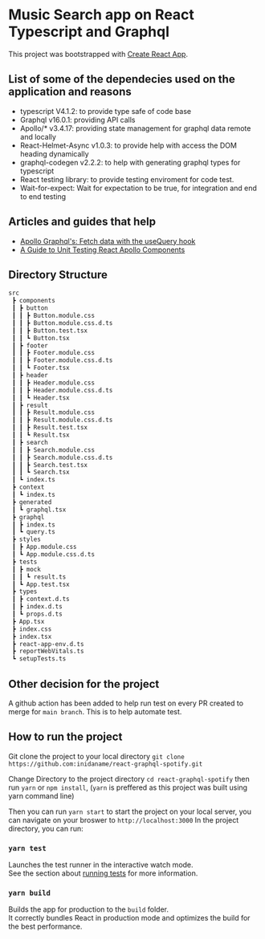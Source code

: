 # Music Search app on React Typescript and Graphql

This project was bootstrapped with [Create React App](https://github.com/facebook/create-react-app).

## List of some of the dependecies used on the application and reasons

- typescript V4.1.2: to provide type safe of code base
- Graphql v16.0.1: providing API calls
- Apollo/* v3.4.17: providing state management for graphql data remote and locally
- React-Helmet-Async v1.0.3: to provide help with access the DOM heading dynamically
- graphql-codegen v2.2.2: to help with generating graphql types for typescript
- React testing library: to provide testing enviroment for code test.
- Wait-for-expect: Wait for expectation to be true, for integration and end to end testing

## Articles and guides that help

- [Apollo Graphql's: Fetch data with the useQuery hook](https://www.apollographql.com/docs/react/data/queries/)
- [A Guide to Unit Testing React Apollo Components](https://www.dolthub.com/blog/2021-02-05-guide-to-react-unit-testing/)

## Directory Structure

```markdown
src
 ┣ components
 ┃ ┣ button
 ┃ ┃ ┣ Button.module.css
 ┃ ┃ ┣ Button.module.css.d.ts
 ┃ ┃ ┣ Button.test.tsx
 ┃ ┃ ┗ Button.tsx
 ┃ ┣ footer
 ┃ ┃ ┣ Footer.module.css
 ┃ ┃ ┣ Footer.module.css.d.ts
 ┃ ┃ ┗ Footer.tsx
 ┃ ┣ header
 ┃ ┃ ┣ Header.module.css
 ┃ ┃ ┣ Header.module.css.d.ts
 ┃ ┃ ┗ Header.tsx
 ┃ ┣ result
 ┃ ┃ ┣ Result.module.css
 ┃ ┃ ┣ Result.module.css.d.ts
 ┃ ┃ ┣ Result.test.tsx
 ┃ ┃ ┗ Result.tsx
 ┃ ┣ search
 ┃ ┃ ┣ Search.module.css
 ┃ ┃ ┣ Search.module.css.d.ts
 ┃ ┃ ┣ Search.test.tsx
 ┃ ┃ ┗ Search.tsx
 ┃ ┗ index.ts
 ┣ context
 ┃ ┗ index.ts
 ┣ generated
 ┃ ┗ graphql.tsx
 ┣ graphql
 ┃ ┣ index.ts
 ┃ ┗ query.ts
 ┣ styles
 ┃ ┣ App.module.css
 ┃ ┗ App.module.css.d.ts
 ┣ tests
 ┃ ┣ mock
 ┃ ┃ ┗ result.ts
 ┃ ┗ App.test.tsx
 ┣ types
 ┃ ┣ context.d.ts
 ┃ ┣ index.d.ts
 ┃ ┗ props.d.ts
 ┣ App.tsx
 ┣ index.css
 ┣ index.tsx
 ┣ react-app-env.d.ts
 ┣ reportWebVitals.ts
 ┗ setupTests.ts
```

## Other decision for the project

A github action has been added to help run test on every PR created to merge for `main branch`. This is to help automate test.

## How to run the project

Git clone the project to your local directory `git clone https://github.com:inidaname/react-graphql-spotify.git`

Change Directory to the project directory `cd react-graphql-spotify` then run `yarn` or `npm install`, (`yarn` is preffered as this project was built using yarn command line)

Then you can run `yarn start` to start the project on your local server, you can navigate on your broswer to `http://localhost:3000`
In the project directory, you can run:


### `yarn test`

Launches the test runner in the interactive watch mode.\
See the section about [running tests](https://facebook.github.io/create-react-app/docs/running-tests) for more information.

### `yarn build`

Builds the app for production to the `build` folder.\
It correctly bundles React in production mode and optimizes the build for the best performance.
